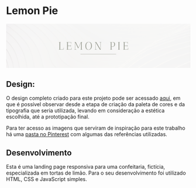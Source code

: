# Lemon Pie 
<img src="assets/github.png">

## Design:
O design completo criado para este projeto pode ser acessado [aqui](https://www.figma.com/file/z3cu8y3epINRg7LJsjDGZE/lemon-pie?node-id=3:53), em que é possível observar desde a etapa de criação da paleta de cores e da tipografia que seria utilizada, levando em consideração a estética escolhida, até a prototipação final.

Para ter acesso as imagens que serviram de inspiração para este trabalho há uma [pasta no Pinterest](https://pin.it/3dwz41A) com algumas das referências utilizadas.

## Desenvolvimento
Esta é uma landing page responsiva para uma confeitaria, fictícia, especializada em tortas de limão. Para o seu desenvolvimento foi utilizado HTML, CSS e JavaScript simples.